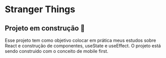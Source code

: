 # Stranger Things

## Projeto em construção 🔨

Esse projeto tem como objetivo colocar em prática meus estudos sobre React e construção de componentes, useState e useEffect.
O projeto está sendo construido com o conceito de mobile first.


